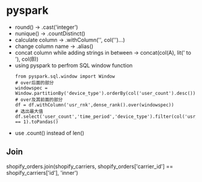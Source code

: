 # pyspark

- round() -> .cast('integer')
- nunique() -> .countDistinct()
- calculate column -> .withColumn('', col('')...)
- change column name -> .alias()
- concat column while adding strings in between -> concat(col(A), lit(' to '), col(B))
- using pyspark to perfrom SQL window function
  ```pyspark
  from pyspark.sql.window import Window
  # over后面的部分
  windowspec = Window.partitionBy('device_type').orderBy(col('user_count').desc())
  # over及其前面的部分
  df = df.withColumn('usr_rnk',dense_rank().over(windowspec))
  # 选出最大值
  df.select('user_count','time_period','device_type').filter(col('usr_rnk') == 1).toPandas()
  ```
- use .count() instead of len()

## Join
shopify_orders.join(shopify_carriers, shopify_orders['carrier_id'] == shopify_carriers['id'], 'inner')
